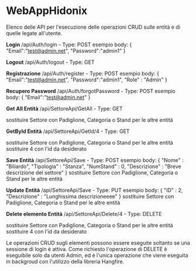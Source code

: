 # WebAppHidonix

Elenco delle API per l'esecuzione delle operazioni CRUD sulle entità e di quelle legate all'utente.

**Login**
/api/Auth/login            -    Type:  POST
esempio body:
{
  "Email":"test@admin.net",
  "Password":"admin1"
}

**Logout**
/api/Auth/logout            -    Type:  GET

**Registrazione**
/api/Auth/register          -    Type:  POST
esempio body:
{
  "Email":"test@admin.net",
  "Password":"admin1",
  "Role" : "Admin"
}

**Recupero Password**
/api/Auth/forgotPassword    -    Type:  POST
esempio body:
{
  "Email":"test@admin.net"
}

**Get All Entità**
/api/SettoreApi/GetAll      -    Type: GET

sostituire Settore con Padiglione, Categoria o Stand per le altre entità

**GetById Entità**
/api/SettoreApi/GetId/4      -    Type: GET

sostituire Settore con Padiglione, Categoria o Stand per le altre entità
sostituire 4 con l'id da desiderato

**Save Entità**
/api/SettoreApi/Save         -    Type:  POST
esempio body:
{
  "Nome" : "Biliardo",
  "Tipologia" : "Stanza",
  "NumStand" : 0,
  "Descrizione" : "Breve descrizione del settore"
}
sostituire Settore con Padiglione, Categoria o Stand per le altre entità

**Update Entità**
/api/SettoreApi/Save         -    Type:  PUT
esempio body:
{
  "ID" : 2,
  "Descrizione" : "Lunghissima descrizioneeee"
}
sostituire Settore con Padiglione, Categoria o Stand per le altre entità

**Delete elemento Entità**
/api/SettoreApi/Delete/4         -    Type:  DELETE

sostituire Settore con Padiglione, Categoria o Stand per le altre entità
sostituire 4 con l'id da desiderato

Le operazioni CRUD sugli elementi possono essere eseguite soltanto se una sessione di login è attiva. Come richiesto l'operazione di DELETE è eseguibile solo da utenti Admin, ed è l'unica operazione che viene eseguita in backgroud con l'utilizzo della libreria Hangfire.
